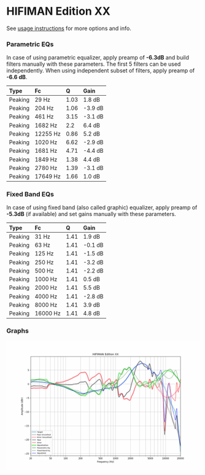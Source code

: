 # HIFIMAN Edition XX
See [usage instructions](https://github.com/jaakkopasanen/AutoEq#usage) for more options and info.

### Parametric EQs
In case of using parametric equalizer, apply preamp of **-6.3dB** and build filters manually
with these parameters. The first 5 filters can be used independently.
When using independent subset of filters, apply preamp of **-6.6 dB**.

| Type    | Fc       |    Q | Gain    |
|:--------|:---------|:-----|:--------|
| Peaking | 29 Hz    | 1.03 | 1.8 dB  |
| Peaking | 204 Hz   | 1.06 | -3.9 dB |
| Peaking | 461 Hz   | 3.15 | -3.1 dB |
| Peaking | 1682 Hz  | 2.2  | 6.4 dB  |
| Peaking | 12255 Hz | 0.86 | 5.2 dB  |
| Peaking | 1020 Hz  | 6.62 | -2.9 dB |
| Peaking | 1681 Hz  | 4.71 | -4.4 dB |
| Peaking | 1849 Hz  | 1.38 | 4.4 dB  |
| Peaking | 2780 Hz  | 1.39 | -3.1 dB |
| Peaking | 17649 Hz | 1.66 | 1.0 dB  |

### Fixed Band EQs
In case of using fixed band (also called graphic) equalizer, apply preamp of **-5.3dB**
(if available) and set gains manually with these parameters.

| Type    | Fc       |    Q | Gain    |
|:--------|:---------|:-----|:--------|
| Peaking | 31 Hz    | 1.41 | 1.9 dB  |
| Peaking | 63 Hz    | 1.41 | -0.1 dB |
| Peaking | 125 Hz   | 1.41 | -1.5 dB |
| Peaking | 250 Hz   | 1.41 | -3.2 dB |
| Peaking | 500 Hz   | 1.41 | -2.2 dB |
| Peaking | 1000 Hz  | 1.41 | 0.5 dB  |
| Peaking | 2000 Hz  | 1.41 | 5.5 dB  |
| Peaking | 4000 Hz  | 1.41 | -2.8 dB |
| Peaking | 8000 Hz  | 1.41 | 3.9 dB  |
| Peaking | 16000 Hz | 1.41 | 4.8 dB  |

### Graphs
![](./HIFIMAN%20Edition%20XX.png)